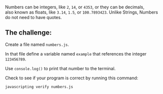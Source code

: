 Numbers can be integers, like `2`, `14`, or `4353`, or they can be decimals,  
also known as floats, like `3.14`, `1.5`, or `100.7893423`.
Unlike Strings, Numbers do not need to have quotes.

## The challenge:

Create a file named `numbers.js`.

In that file define a variable named `example` that references the integer `123456789`.

Use `console.log()` to print that number to the terminal.

Check to see if your program is correct by running this command:

`javascripting verify numbers.js`
